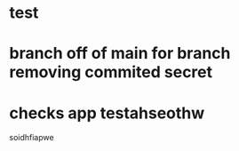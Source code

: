 # test

# branch off of main for branch removing commited secret



# checks app testahseothw
soidhfiapwe
